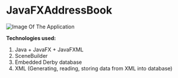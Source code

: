 # JavaFXAddressBook

![Image Of The Application](https://i.imgur.com/MeZQq5r.jpg)


**Technologies used:**
1) Java + JavaFX + JavaFXML
2) SceneBuilder
3) Embedded Derby database
4) XML (Generating, reading, storing data from XML into database)
